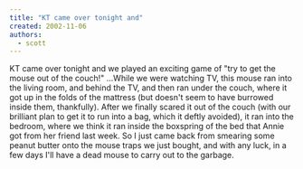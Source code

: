 ```yaml
---
title: "KT came over tonight and"
created: 2002-11-06
authors: 
  - scott
---
```


KT came over tonight and we played an exciting game of "try to get the mouse out of the couch!" ...While we were watching TV, this mouse ran into the living room, and behind the TV, and then ran under the couch, where it got up in the folds of the mattress (but doesn't seem to have burrowed inside them, thankfully). After we finally scared it out of the couch (with our brilliant plan to get it to run into a bag, which it deftly avoided), it ran into the bedroom, where we think it ran inside the boxspring of the bed that Annie got from her friend last week. So I just came back from smearing some peanut butter onto the mouse traps we just bought, and with any luck, in a few days I'll have a dead mouse to carry out to the garbage.
